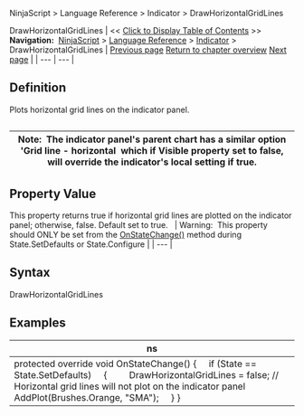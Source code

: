 ﻿
NinjaScript \> Language Reference \> Indicator \> DrawHorizontalGridLines

DrawHorizontalGridLines
| \<\< [Click to Display Table of Contents](drawhorizontalgridlines.md) \>\> **Navigation:**     [NinjaScript](ninjascript.md) \> [Language Reference](language_reference_wip.md) \> [Indicator](indicator.md) \> DrawHorizontalGridLines | [Previous page](displayindatabox.md) [Return to chapter overview](indicator.md) [Next page](drawonpricepanel.md) |
| --- | --- |
## Definition
Plots horizontal grid lines on the indicator panel.
## 
| Note:  The indicator panel's parent chart has a similar option 'Grid line \- horizontal  which if Visible property set to false, will override the indicator's local setting if true. |
| --- |

## Property Value
This property returns true if horizontal grid lines are plotted on the indicator panel; otherwise, false. Default set to true.
 
| Warning:  This property should ONLY be set from the [OnStateChange()](onstatechange.md) method during State.SetDefaults or State.Configure |
| --- |

## Syntax
DrawHorizontalGridLines
 
## Examples
| ns |
| --- |
| protected override void OnStateChange() {      if (State \=\= State.SetDefaults)      {          DrawHorizontalGridLines \= false; // Horizontal grid lines will not plot on the indicator panel              AddPlot(Brushes.Orange, "SMA");      } } |
